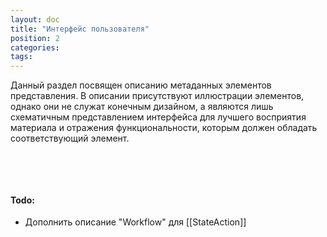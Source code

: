```yaml
---
layout: doc
title: "Интерфейс пользователя"
position: 2
categories: 
tags: 
---
```


Данный раздел посвящен описанию метаданных элементов представления. В описании присутствуют иллюстрации элементов, однако они не служат конечным дизайном, а являются лишь схематичным представлением интерфейса для лучшего восприятия материала и отражения функциональности, которым должен обладать соответствующий элемент.

 



 

#### Todo:

* Дополнить описание "Workflow" для [[StateAction]]

 

 

